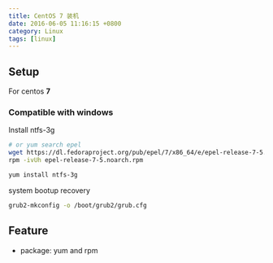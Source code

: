```yaml
---
title: CentOS 7 装机
date: 2016-06-05 11:16:15 +0800
category: Linux
tags: [linux]
---
```


## Setup

For centos **7**

### Compatible with windows

Install ntfs-3g

```bash
# or yum search epel
wget https://dl.fedoraproject.org/pub/epel/7/x86_64/e/epel-release-7-5.noarch.rpm
rpm -ivUh epel-release-7-5.noarch.rpm

yum install ntfs-3g
```

system bootup recovery

```bash
grub2-mkconfig -o /boot/grub2/grub.cfg
```

## Feature

* package: yum and rpm
